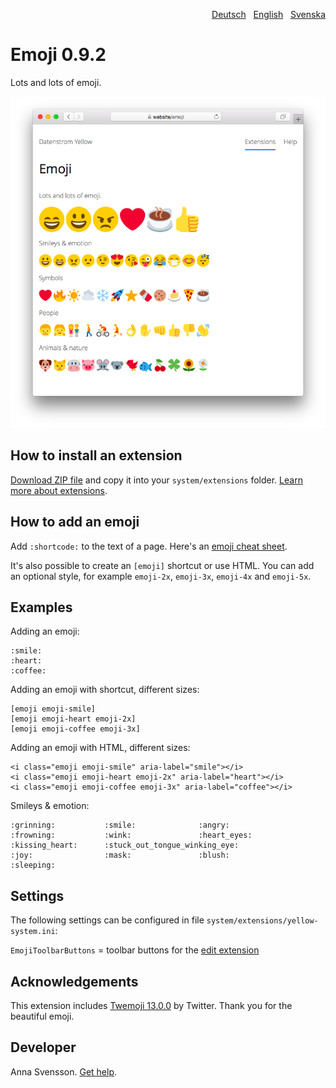 <p align="right"><a href="README-de.md">Deutsch</a> &nbsp; <a href="README.md">English</a> &nbsp; <a href="README-sv.md">Svenska</a></p>

# Emoji 0.9.2

Lots and lots of emoji.

![Screenshot](SCREENSHOT.png)

## How to install an extension

[Download ZIP file](https://github.com/annaesvensson/yellow-emoji/archive/refs/heads/main.zip) and copy it into your `system/extensions` folder. [Learn more about extensions](https://github.com/annaesvensson/yellow-update).

## How to add an emoji

Add `:shortcode:` to the text of a page. Here's an [emoji cheat sheet](https://github.com/ikatyang/emoji-cheat-sheet). 

It's also possible to create an `[emoji]` shortcut or use HTML. You can add an optional style, for example `emoji-2x`, `emoji-3x`, `emoji-4x` and `emoji-5x`.

## Examples

Adding an emoji:

    :smile: 
    :heart: 
    :coffee:

Adding an emoji with shortcut, different sizes:

    [emoji emoji-smile]
    [emoji emoji-heart emoji-2x]
    [emoji emoji-coffee emoji-3x]

Adding an emoji with HTML, different sizes:

    <i class="emoji emoji-smile" aria-label="smile"></i>
    <i class="emoji emoji-heart emoji-2x" aria-label="heart"></i>
    <i class="emoji emoji-coffee emoji-3x" aria-label="coffee"></i>

Smileys & emotion:

    :grinning:           :smile:              :angry:
    :frowning:           :wink:               :heart_eyes:
    :kissing_heart:      :stuck_out_tongue_winking_eye:
    :joy:                :mask:               :blush:
    :sleeping:

## Settings

The following settings can be configured in file `system/extensions/yellow-system.ini`:

`EmojiToolbarButtons` = toolbar buttons for the [edit extension](https://github.com/annaesvensson/yellow-edit)  

## Acknowledgements

This extension includes [Twemoji 13.0.0](https://github.com/twitter/twemoji) by Twitter. Thank you for the beautiful emoji.

## Developer

Anna Svensson. [Get help](https://datenstrom.se/yellow/help/).
